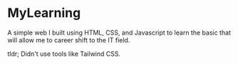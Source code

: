 # MyLearning
A simple web I built using HTML, CSS, and Javascript to learn the basic that will allow me to career shift to the IT field.

tldr; Didn't use tools like Tailwind CSS. 
